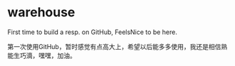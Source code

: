 # warehouse

First time to build a resp. on GitHub, FeelsNice to be here.

第一次使用GitHub，暂时感觉有点高大上，希望以后能多多使用，我还是相信熟能生巧滴，嘿嘿，加油。

